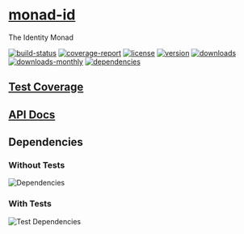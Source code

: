 # [monad-id](https://bagrounds.gitlab.io/monad-id)

The Identity Monad

[![build-status](https://gitlab.com/bagrounds/monad-id/badges/master/build.svg)](https://gitlab.com/bagrounds/monad-id/commits/master)
[![coverage-report](https://gitlab.com/bagrounds/monad-id/badges/master/coverage.svg)](https://gitlab.com/bagrounds/monad-id/commits/master)
[![license](https://img.shields.io/npm/l/monad-id.svg)](https://www.npmjs.com/package/monad-id)
[![version](https://img.shields.io/npm/v/monad-id.svg)](https://www.npmjs.com/package/monad-id)
[![downloads](https://img.shields.io/npm/dt/monad-id.svg)](https://www.npmjs.com/package/monad-id)
[![downloads-monthly](https://img.shields.io/npm/dm/monad-id.svg)](https://www.npmjs.com/package/monad-id)
[![dependencies](https://david-dm.org/bagrounds/monad-id/status.svg)](https://david-dm.org/bagrounds/monad-id)

## [Test Coverage](https://bagrounds.gitlab.io/monad-id/coverage/lcov-report/index.html)

## [API Docs](https://bagrounds.gitlab.io/monad-id/docs/index.html)

## Dependencies

### Without Tests

![Dependencies](https://bagrounds.gitlab.io/monad-id/img/dependencies.svg)

### With Tests

![Test Dependencies](https://bagrounds.gitlab.io/monad-id/img/dependencies-test.svg)

